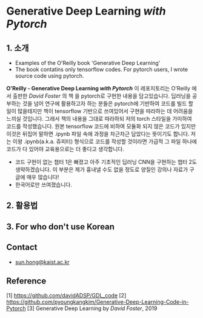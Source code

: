 # Generative Deep Learning _with Pytorch_
## 1. 소개
- Examples of the O'Reilly book 'Generative Deep Learning'
- The book contatins only tensorflow codes. For pytorch users, I wrote source code using pytorch.

**O'Reilly - Generative Deep Learning _with Pytorch_**
이 레포지토리는 O'Reilly 에서 출판한 _David Foster_ 의 책 <Generative Deep Learning>을 pytorch로 구현한 내용을 담고있습니다. 딥러닝을 공부하는 것을 넘어 연구에 활용하고자 하는 분들은 pytorch에 기반하여 코드를 빌드 할 일이 많을테지만 책이 tensorflow 기반으로 쓰여있어서 구현을 따라하는 데 어려움을 느끼실 것입니다. 그래서 책의 내용을 그대로 따라하되 저의 torch 스타일을 가미하여 코드를 작성했습니다. 원본 tensorflow 코드에 비하여 모듈화 되지 않은 코드가 있지만 이것은 뒤집어 말하면 .ipynb 파일 속에 과정을 차근차근 담았다는 뜻이기도 합니다. 저는 이왕 .ipynb(a.k.a. 쥬피터) 형식으로 코드를 작성할 것이라면 가급적 그 파일 하나에 코드가 다 있어야 교육용으로는 더 좋다고 생각합니다.

+ 코드 구현이 없는 챕터 1은 빠졌고 아주 기초적인 딥러닝 CNN을 구현하는 챕터 2도 생략하겠습니다. 이 부분은 제가 흉내낼 수도 없을 정도로 양질인 강의나 자료가 구글에 매우 많습니다!
+ 한국어로만 쓰여졌습니다.

## 2. 활용법


## 3. For who don't use Korean

## Contact
- sun.hong@kaist.ac.kr

## Reference
[1] https://github.com/davidADSP/GDL_code
[2] https://github.com/pyoungkangkim/Generative-Deep-Learning-Code-in-Pytorch
[3] Generative Deep Learning by _David Foster_, 2019